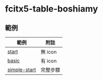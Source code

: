 

# fcitx5-table-boshiamy


## 範例

| 範例 | 附註 |
| --- | --- |
| [start](start) | 無 icon |
| [basic](basic) | 有 icon |
| [simple-start](simple-start) | 完整步驟 |
